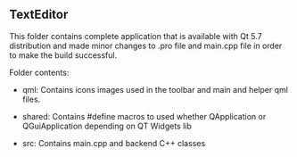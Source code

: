 ## TextEditor
This folder contains complete application that is available with Qt 5.7 distribution and made minor changes to .pro file and main.cpp file in order to make the build successful.

Folder contents:

* qml:
Contains icons images used in the toolbar and main and helper qml files.

* shared:
Contains #define macros to used whether QApplication or QGuiApplication depending on QT Widgets lib

* src:
Contains main.cpp and backend C++ classes
